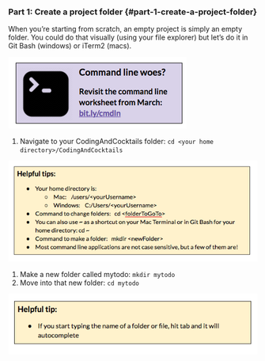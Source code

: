 ### Part 1: Create a project folder {#part-1-create-a-project-folder}

When you’re starting from scratch, an empty project is simply an empty folder. You could do that visually (using your file explorer) but let’s do it in Git Bash (windows) or iTerm2 (macs).

![](../images/8.png)

1.  Navigate to your CodingAndCocktails folder: ``cd <your home directory>/CodingAndCocktails``

![](../images/9.png)

1.  Make a new folder called mytodo: ``mkdir mytodo``
2.  Move into that new folder: ``cd mytodo``

![](../images/10.png)